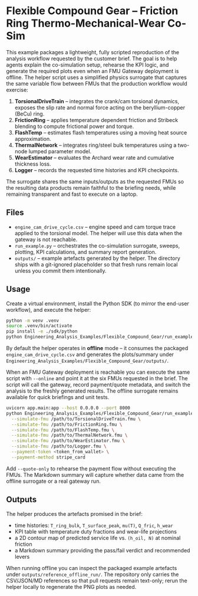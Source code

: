 # Flexible Compound Gear – Friction Ring Thermo-Mechanical-Wear Co-Sim

This example packages a lightweight, fully scripted reproduction of the
analysis workflow requested by the customer brief. The goal is to help agents
explain the co-simulation setup, rehearse the KPI logic, and generate the
required plots even when an FMU Gateway deployment is offline. The helper script
uses a simplified physics surrogate that captures the same variable flow between
FMUs that the production workflow would exercise:

1. **TorsionalDriveTrain** – integrates the crank/cam torsional dynamics,
   exposes the slip rate and normal force acting on the beryllium-copper (BeCu)
   ring.
2. **FrictionRing** – applies temperature dependent friction and Stribeck
   blending to compute frictional power and torque.
3. **FlashTemp** – estimates flash temperatures using a moving heat source
   approximation.
4. **ThermalNetwork** – integrates ring/steel bulk temperatures using a two-node
   lumped parameter model.
5. **WearEstimator** – evaluates the Archard wear rate and cumulative thickness
   loss.
6. **Logger** – records the requested time histories and KPI checkpoints.

The surrogate shares the same inputs/outputs as the requested FMUs so the
resulting data products remain faithful to the briefing needs, while remaining
transparent and fast to execute on a laptop.

## Files

- `engine_cam_drive_cycle.csv` – engine speed and cam torque trace applied to
  the torsional model. The helper will use this data when the gateway is not
  reachable.
- `run_example.py` – orchestrates the co-simulation surrogate, sweeps, plotting,
  KPI calculations, and summary report generation.
- `outputs/` – example artefacts generated by the helper. The directory ships
  with a git-ignored placeholder so that fresh runs remain local unless you
  commit them intentionally.

## Usage

Create a virtual environment, install the Python SDK (to mirror the end-user
workflow), and execute the helper:

```bash
python -m venv .venv
source .venv/bin/activate
pip install -e ./sdk/python
python Engineering_Analysis_Examples/Flexible_Compound_Gear/run_example.py
```

By default the helper operates in **offline** mode – it consumes the packaged
`engine_cam_drive_cycle.csv` and generates the plots/summary under
`Engineering_Analysis_Examples/Flexible_Compound_Gear/outputs/`.

When an FMU Gateway deployment is reachable you can execute the same script with
`--online` and point it at the six FMUs requested in the brief. The script will
call the gateway, record payment/quote metadata, and switch the analysis to the
freshly generated results. The offline surrogate remains available for quick
briefings and unit tests.

```bash
uvicorn app.main:app --host 0.0.0.0 --port 8000
python Engineering_Analysis_Examples/Flexible_Compound_Gear/run_example.py \
  --simulate-fmu /path/to/TorsionalDriveTrain.fmu \
  --simulate-fmu /path/to/FrictionRing.fmu \
  --simulate-fmu /path/to/FlashTemp.fmu \
  --simulate-fmu /path/to/ThermalNetwork.fmu \
  --simulate-fmu /path/to/WearEstimator.fmu \
  --simulate-fmu /path/to/Logger.fmu \
  --payment-token <token_from_wallet> \
  --payment-method stripe_card
```

Add `--quote-only` to rehearse the payment flow without executing the FMUs. The
Markdown summary will capture whether data came from the offline surrogate or a
real gateway run.

## Outputs

The helper produces the artefacts promised in the brief:

- time histories: `T_ring_bulk`, `T_surface_peak`, `mu(T)`, `Q_fric`, `h_wear`
- KPI table with temperature duty fractions and wear-life projections
- a 2D contour map of predicted service life vs. `(h_oil, N)` at nominal
  friction
- a Markdown summary providing the pass/fail verdict and recommended levers

When running offline you can inspect the packaged example artefacts under
`outputs/reference_offline_run/`. The repository only carries the CSV/JSON/MD
references so that pull requests remain text-only; rerun the helper locally to
regenerate the PNG plots as needed.
